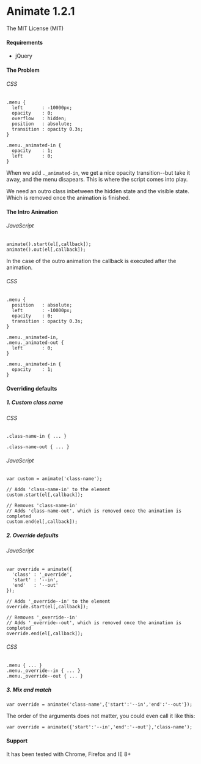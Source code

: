 # Animate 1.2.1
The MIT License (MIT)

#### Requirements

- jQuery

#### The Problem

###### CSS

    .menu {
      left       : -10000px;
      opacity    : 0;
      overflow   : hidden;
      position   : absolute;
      transition : opacity 0.3s;
    }

    .menu._animated-in {
      opacity    : 1;
      left       : 0;
    }


When we add `._animated-in`, we get a nice opacity transition--but take it away, and the menu disapears. This is where the script comes into play.

We need an outro class inbetween the hidden state and the visible state. Which is removed once the animation is finished.

#### The Intro Animation

###### JavaScript

    animate().start(el[,callback]);
    animate().out(el[,callback]);

In the case of the outro animation the callback is executed after the animation.

###### CSS

    .menu {
      position   : absolute;
      left       : -10000px;
      opacity    : 0;
      transition : opacity 0.3s;
    }

    .menu._animated-in,
    .menu._animated-out {
      left       : 0;
    }

    .menu._animated-in {
      opacity    : 1;
    }

#### Overriding defaults

##### 1. Custom class name

###### CSS
    
    .class-name-in { ... }

    .class-name-out { ... }

###### JavaScript

    var custom = animate('class-name');

    // Adds 'class-name-in' to the element
    custom.start(el[,callback]);
    
    // Removes 'class-name-in'
    // Adds 'class-name-out', which is removed once the animation is completed
    custom.end(el[,callback]);

##### 2. Override defaults

###### JavaScript

    var override = animate({
      'class' : '_override',
      'start' : '--in',
      'end'   : '--out'
    });

    // Adds '_override--in' to the element
    override.start(el[,callback]);

    // Removes '_override--in'
    // Adds '_override--out', which is removed once the animation is completed
    override.end(el[,callback]);

###### CSS

    .menu { ... }
    .menu._override--in { ... }
    .menu._override--out { ... }

##### 3. Mix and match

    var override = animate('class-name',{'start':'--in','end':'--out'});

The order of the arguments does not matter, you could even call it like this:

    var override = animate({'start':'--in','end':'--out'},'class-name');

#### Support

It has been tested with Chrome, Firefox and IE 8+